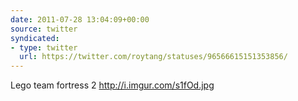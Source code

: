 ```yaml
---
date: 2011-07-28 13:04:09+00:00
source: twitter
syndicated:
- type: twitter
  url: https://twitter.com/roytang/statuses/96566615151353856/
---
```


Lego team fortress 2 http://i.imgur.com/s1fOd.jpg
